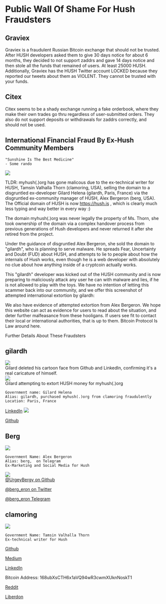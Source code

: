 # Public Wall Of Shame For Hush Fraudsters

## Graviex

Graviex is a fraudulent Russian Bitcoin exchange that should not be trusted.
After HUSH developers asked them to give 30 days notice for about 6 months,
they decided to not support zaddrs and gave 14 days notice and then stole
all the funds that remained of users. At least 25000 HUSH. Additionally,
Graviex has the HUSH Twitter account LOCKED because they reported our tweets
about them as VIOLENT. They cannot be trusted with your funds.

## Citex

Citex seems to be a shady exchange running a fake orderbook, where they make their
own trades go thru regardless of user-submitted orders. They also do not support
deposits or withdrawals for zaddrs correctly, and should not be used.

## International Financial Fraud By Ex-Hush Community Members

```
"Sunshine Is The Best Medicine" 
- Some rando
```

<img src=berg-sold-his-soul.jpg><br>

TLDR: myhush(.)org has gone malicous due to the ex-technical writer for
HUSH, Tamsin Valhalla Thorn (clamoring, USA), selling the domain to a
disgruntled ex-developer Gilard Helena (gilardh, Paris, France) via the disgruntled
ex-community manager of HUSH, Alex Bergeron (berg, USA).
The Official domain of HUSH is now https://hush.is , which is clearly
much less typing and way better in every way :)

The domain myhush(.)org was never legally the property of Ms. Thorn, she
took ownership of the domain via a complex handover process from
previous generations of Hush developers and never returned it after she
retired from the project.

Under the guidance of disgruntled Alex Bergeron, she sold the domain to
"gilardh", who is planning to serve malware. He spreads Fear, Uncertainty
and Doubt (FUD) about HUSH, and attempts to lie to people about how the
internals of Hush works, even though he is a web developer with
absolutely no clue about how anything inside of a cryptcoin actually
works.

This "gilardh" developer was kicked out of the HUSH community and is now
preparing to maliciously attack any user he can with malware and lies,
if he is not allowed to play with the toys. We have no intention of
letting this scammer back into our community, and we offer this
screenshot of attempted international extortion by gilardh:

We also have evidence of attempted extortion from Alex Bergeron. We
hope this website can act as evidence for users to read about the
situation, and deter further malfeasance from these hooligans.
If users see fit to contact their local or international authorities,
that is up to them. Bitcoin Protocol Is Law around here.

Further Details About These Fraudsters

## gilardh

<img src=gilardh-face.png><br>
Gilard deleted his cartoon face from Github and LinkedIn, confirming it's a real caricature of himself.<br>
<img src=gilardh-extortion.png><br>
Gilard attempting to extort HUSH money for myhush(.)org
```
Government name: Gilard Helena
Alias: gilardh, purchased myhush(.)org from clamoring fraudulently
Location: Paris, France
```

<a href="https://www.linkedin.com/in/helena-gilard-4880781ba/">LinkedIn</a>
<img src=gilardh-linkedin.png>

<a href="https://github.com/gilardh">Github</a>


## Berg

<img src=berg-trumpet.jpg><br>
```
Government Name: Alex Bergeron
Alias: berg,  on Telegram
Ex-Marketing and Social Media for Hush
```
<img src=berg-linkedin1.png><br>
<a href="https://github.com/UrgeyBergy">@UrgeyBergy on Github</a>

<a href="https://twitter.com/berg_eron">@berg_eron on Twitter</a>

<a href=t.me/berg_eron>@berg_eron Telegram</a>

## clamoring
<img src=clamoring-medium.png><br>
```
Government Name: Tamsin Valhalla Thorn
Ex-technical writer for Hush
```
<a href="https://github.com/clamoring">Github</a>

<a href="https://medium.com/@tamsin.v.thorn">Medium</a>

<a href="https://www.linkedin.com/in/tamsin-thorn-a5178383/">LinkedIn</a>

Bitcoin Address: 168ubXsCTH6x1aVQ94wR3cwmXUknNoskT1

<a href="https://www.reddit.com/user/clamoring">Reddit</a> 

<a href="https://liberdon.com/@clamoring">Liberdon</a> 

